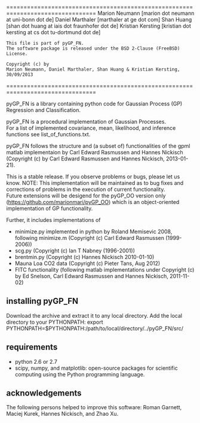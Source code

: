 ================================================================================
    Marion Neumann [marion dot neumann at uni-bonn dot de]
    Daniel Marthaler [marthaler at ge dot com]
    Shan Huang [shan dot huang at iais dot fraunhofer dot de]
    Kristian Kersting [kristian dot kersting at cs dot tu-dortmund dot de]

    This file is part of pyGP_FN.
    The software package is released under the BSD 2-Clause (FreeBSD) License.

    Copyright (c) by
    Marion Neumann, Daniel Marthaler, Shan Huang & Kristian Kersting, 30/09/2013
================================================================================

pyGP_FN is a library containing python code for Gaussian Process (GP) Regression and Classification.

pyGP_FN is a procedural implementation of Gaussian Processes.  
For a list of implemented covariance, mean, likelihood, and inference functions see list_of_functions.txt.

pyGP_FN follows the structure and (a subset of) functionalities of the gpml matlab implementaion by Carl Edward Rasmussen and Hannes Nickisch (Copyright (c) by Carl Edward Rasmussen and Hannes Nickisch, 2013-01-21). 

This is a stable release. If you observe problems or bugs, please let us know.
NOTE: 	This implementation will be maintained as to bug fixes and corrections of problems in the execution of current functionality.  
	Future extensions will be desigend for the pyGP_OO version only (https://github.com/marionmari/pyGP_OO) which is an object-oriented implementation of GP functionality.     

Further, it includes implementations of
- minimize.py implemented in python by Roland Memisevic 2008, following minimize.m (Copyright (c) Carl Edward Rasmussen (1999-2006))
- scg.py (Copyright (c) Ian T Nabney (1996-2001))
- brentmin.py (Copyright (c) Hannes Nickisch 2010-01-10)
- Mauna Loa CO2 data (Copyright (c) Pieter Tans, Aug 2012)
- FITC functionality (following matlab implementations under Copyright (c) by Ed Snelson, Carl Edward Rasmussen and Hannes Nickisch, 2011-11-02)

installing pyGP_FN
------------------
Download the archive and extract it to any local directory.
Add the local directory to your PYTHONPATH:
	export PYTHONPATH=$PYTHONPATH:/path/to/local/directory/../pyGP_FN/src/

requirements
------------------
- python 2.6 or 2.7
- scipy, numpy, and matplotlib: open-source packages for scientific computing using the Python programming language. 


acknowledgements
------------------
The following persons helped to improve this software: Roman Garnett, Maciej Kurek, Hannes Nickisch, and Zhao Xu.
